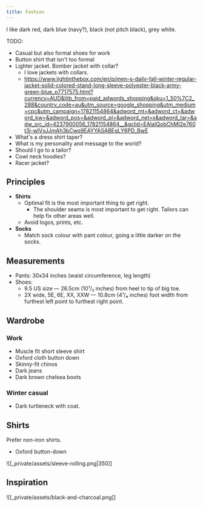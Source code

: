 ```yaml
---
title: Fashion
---
```


I like dark red, dark blue (navy?), black (not pitch black), grey white.


TODO:
- Casual but also formal shoes for work
- Button shirt that isn't too formal
- Lighter jacket. Bomber jacket with collar? 
    - I love jackets with collars.
    - https://www.lightinthebox.com/en/p/men-s-daily-fall-winter-regular-jacket-solid-colored-stand-long-sleeve-polyester-black-army-green-blue_p7717575.html?currency=AUD&litb_from=paid_adwords_shopping&sku=1_50%7C2_288&country_code=au&utm_source=google_shopping&utm_medium=cpc&utm_campaign=17821154864&adword_mt=&adword_ct=&adword_kw=&adword_pos=&adword_pl=&adword_net=x&adword_tar=&adw_src_id=4237900056_17821154864__&gclid=EAIaIQobChMI2e760t3j-wIVvJJmAh3bCwq9EAYYASABEgLY6PD_BwE
- What's a dress shirt taper?
- What is my personality and message to the world?
- Should I go to a tailor?
- Cowl neck hoodies?
- Racer jacket?



## Principles
- **Shirts**
	- Optimal fit is the most important thing to get right.
	    - The shoulder seams is most important to get right. Tailors can help fix other areas well.
	- Avoid logos, prints, etc.
- **Socks**
	- Match sock colour with pant colour, going a little darker on the socks.

## Measurements
- Pants: 30x34 inches (waist circumference, leg length)
- Shoes:
    - 9.5 US size — 26.5cm (10¹/₂ inches) from heel to tip of big toe.
    - 2X wide, 5E, 6E, XX, XXW — 10.8cm (4¹/₄ inches) foot width from furthest left point to furthest right point.

## Wardrobe
### Work
- Muscle fit short sleeve shirt
- Oxford cloth button down
- Skinny-fit chinos
- Dark jeans
- Dark brown chelsea boots

### Winter casual
- Dark turtleneck with coat.

## Shirts
Prefer non-iron shirts.
- Oxford button-down

![[_private/assets/sleeve-rolling.png|350]]

## Inspiration
![[_private/assets/black-and-charcoal.png]]
